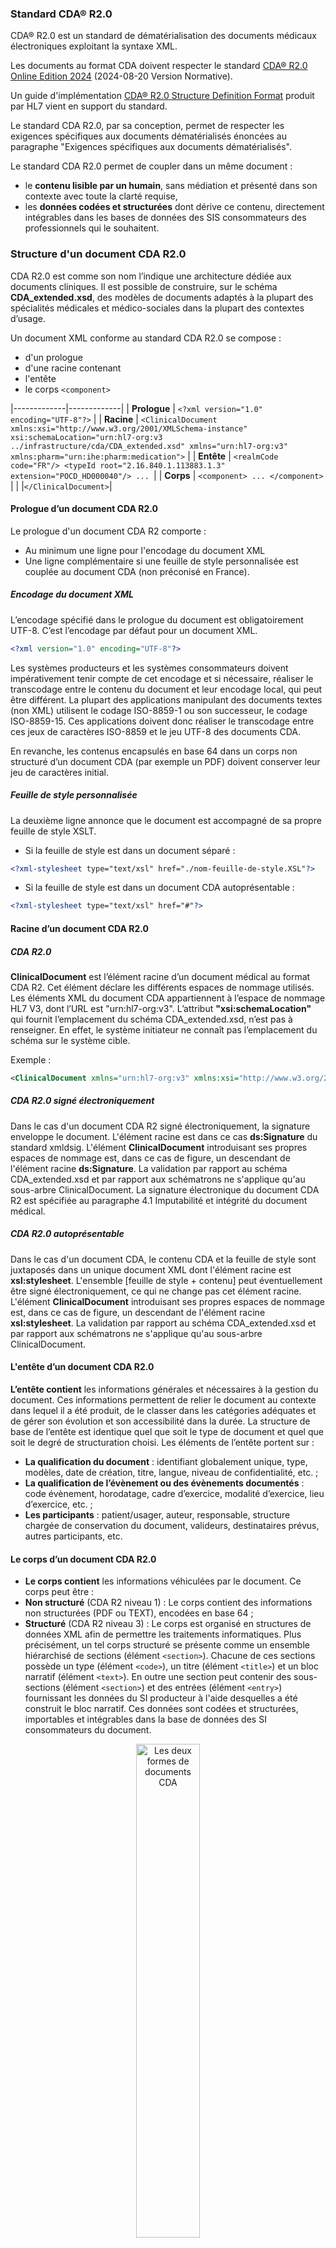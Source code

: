 ### Standard CDA® R2.0

CDA® R2.0 est un standard de dématérialisation des documents médicaux électroniques exploitant la syntaxe XML.

Les documents au format CDA doivent respecter le standard [CDA® R2.0 Online Edition 2024](https://hl7.org/cda/stds/online-navigation/index.html) (2024-08-20 Version Normative).

Un guide d'implémentation [CDA® R2.0 Structure Definition Format](https://hl7.org/cda/stds/core/2.0.0-sd/) produit par HL7 vient en support du standard.

Le standard CDA R2.0, par sa conception, permet de respecter les exigences spécifiques aux documents dématérialisés énoncées au paragraphe "Exigences spécifiques aux documents dématérialisés".

Le standard CDA R2.0 permet de coupler dans un même document :
* le **contenu lisible par un humain**, sans médiation et présenté dans son contexte avec toute la clarté requise,
* les **données codées et structurées** dont dérive ce contenu, directement intégrables dans les bases de données des SIS consommateurs des professionnels qui le souhaitent.

### Structure d'un document CDA R2.0
CDA R2.0 est comme son nom l’indique une architecture dédiée aux documents cliniques. Il est possible de construire, sur le schéma **CDA_extended.xsd**, des modèles de documents adaptés à la plupart des spécialités médicales et médico-sociales dans la plupart des contextes d’usage.

Un document XML conforme au standard CDA R2.0 se compose :
* d'un prologue
* d'une racine contenant
* l'entête
* le corps `<component>`

|-------------|-------------|
| **Prologue** | `<?xml version="1.0" encoding="UTF-8"?>` |
| **Racine**   | `<ClinicalDocument xmlns:xsi="http://www.w3.org/2001/XMLSchema-instance" xsi:schemaLocation="urn:hl7-org:v3 ../infrastructure/cda/CDA_extended.xsd" xmlns="urn:hl7-org:v3" xmlns:pharm="urn:ihe:pharm:medication">` |
| **Entête**   | `<realmCode code="FR"/> <typeId root="2.16.840.1.113883.1.3" extension="POCD_HD000040"/> ... `|
| **Corps**    | `<component> ... </component>` |
|              |`</ClinicalDocument>`|

#### Prologue d’un document CDA R2.0
Le prologue d'un document CDA R2 comporte :
* Au minimum une ligne pour l'encodage du document XML
* Une ligne complémentaire si une feuille de style personnalisée est couplée au document CDA (non préconisé en France).
##### Encodage du document XML
L’encodage spécifié dans le prologue du document est obligatoirement UTF-8. C’est l’encodage par défaut pour un document XML.
```xml
<?xml version="1.0" encoding="UTF-8"?>
```
Les systèmes producteurs et les systèmes consommateurs doivent impérativement tenir compte de cet encodage et si nécessaire, réaliser le transcodage entre le contenu du document et leur encodage local, qui peut être différent.
La plupart des applications manipulant des documents textes (non XML) utilisent le codage ISO-8859-1 ou son successeur, le codage ISO-8859-15. Ces applications doivent donc réaliser le transcodage entre ces jeux de caractères ISO-8859 et le jeu UTF-8 des documents CDA.

En revanche, les contenus encapsulés en base 64 dans un corps non structuré d’un document CDA (par exemple un PDF) doivent conserver leur jeu de caractères initial.
##### Feuille de style personnalisée
La deuxième ligne annonce que le document est accompagné de sa propre feuille de style XSLT.

* Si la feuille de style est dans un document séparé : 
```xml
<?xml-stylesheet type="text/xsl" href="./nom-feuille-de-style.XSL"?>
```
* Si la feuille de style est dans un document CDA autoprésentable : 
```xml 
<?xml-stylesheet type="text/xsl" href="#"?>
```
#### Racine d’un document CDA R2.0
##### CDA R2.0
**ClinicalDocument** est l’élément racine d’un document médical au format CDA R2. Cet élément déclare les différents espaces de nommage utilisés.
Les éléments XML du document CDA appartiennent à l’espace de nommage HL7 V3, dont l’URL est "urn:hl7-org:v3".
L’attribut **"xsi:schemaLocation"** qui fournit l’emplacement du schéma CDA_extended.xsd, n’est pas à renseigner. En effet, le système initiateur ne connaît pas l’emplacement du schéma sur le système cible.

Exemple : 
```xml
<ClinicalDocument xmlns="urn:hl7-org:v3" xmlns:xsi="http://www.w3.org/2001/XMLSchema-instance">
```
##### CDA R2.0 signé électroniquement
Dans le cas d'un document CDA R2 signé électroniquement, la signature enveloppe le document. L'élément racine est dans ce cas **ds:Signature** du standard xmldsig.
L'élément **ClinicalDocument** introduisant ses propres espaces de nommage est, dans ce cas de figure, un descendant de l'élément racine **ds:Signature**. La validation par rapport au schéma CDA_extended.xsd et par rapport aux schématrons ne s'applique qu'au sous-arbre ClinicalDocument.
La signature électronique du document CDA R2 est spécifiée au paragraphe 4.1 Imputabilité et intégrité du document médical.
##### CDA R2.0 autoprésentable
Dans le cas d'un document CDA, le contenu CDA et la feuille de style sont juxtaposés dans un unique document XML dont l'élément racine est **xsl:stylesheet**. 
L'ensemble [feuille de style + contenu] peut éventuellement être signé électroniquement, ce qui ne change pas cet élément racine.
L'élément **ClinicalDocument** introduisant ses propres espaces de nommage est, dans ce cas de figure, un descendant de l'élément racine **xsl:stylesheet**. La validation par rapport au schéma CDA_extended.xsd et par rapport aux schématrons ne s'applique qu'au sous-arbre ClinicalDocument.

#### L'entête d’un document CDA R2.0
**L’entête contient** les informations générales et nécessaires à la gestion du document. Ces informations permettent de relier le document au contexte dans lequel il a été produit, de le classer dans les catégories adéquates et de gérer son évolution et son accessibilité dans la durée. La structure de base de l’entête est identique quel que soit le type de document et quel que soit le degré de structuration choisi. Les éléments de l’entête portent sur :
* **La qualification du document** : identifiant globalement unique, type, modèles, date de création, titre, langue, niveau de confidentialité, etc. ;
* **La qualification de l’évènement ou des évènements documentés** : code évènement, horodatage, cadre d’exercice, modalité d’exercice, lieu d’exercice, etc. ;
* **Les participants** : patient/usager, auteur, responsable, structure chargée de conservation du document, valideurs, destinataires prévus, autres participants, etc.

#### Le corps d’un document CDA R2.0
* **Le corps contient** les informations véhiculées par le document. Ce corps peut être :
* **Non structuré** (CDA R2 niveau 1) : Le corps contient des informations non structurées (PDF ou TEXT), encodées en base 64 ;
* **Structuré** (CDA R2 niveau 3) : Le corps est organisé en structures de données XML afin de permettre les traitements informatiques. 
Plus précisément, un tel corps structuré se présente comme un ensemble hiérarchisé de sections (élément `<section>`). 
Chacune de ces sections possède un type (élément `<code>`), un titre (élément `<title>`) et un bloc narratif (élément `<text>`). 
En outre une section peut contenir des sous-sections (élément `<section>`) et des entrées (élément `<entry>`) fournissant les données du SI producteur à l'aide desquelles a été construit le bloc narratif. Ces données sont codées et structurées, importables et intégrables dans la base de données des SI consommateurs du document.

<div style="text-align: center;">
<img src="FormesDocumentsCDA.png"  alt="Les deux formes de documents CDA" style="width: 45%; display: block; margin: 0 auto;">
<p>Les deux formes de documents CDA</p>
<p></p>
</div>

##### Document à corps non structuré (CDA R2 niveau 1)
Un document à corps non structuré est produit lorsqu’il n’existe pas de modèle structuré spécifié dans le CI-SIS pour le type de document produit.

Les informations DOIVENT être au format PDF ou TEXT. Les images (format jpeg et tiff) doivent d'abord être transformées en PDF/A-1.

Les informations sont encodées en base 64 et encapsulées dans l’élément fils **nonXMLBody/text**, qui est obligatoire (cardinalités [1..1] et attribut nullFlavor interdit).

`ClinicalDocument/component/nonXMLBody/text` contient les deux attributs suivants obligatoirement présents et renseignés :
* mediaType - Valeurs possibles : "application/pdf" et "text/plain"
* representation – Valeur fixée à "B64".

Exemple :

```xml
<component>
	<nonXMLBody>
		<text mediaType="application/pdf" representation="B64">JVBERi0xLjUN… </text>
	</nonXMLBody>
</component>
```
Si le contenu médical est dans une langue différente du français, annoncé par l’entête du document `(ClinicalDocument/languageCode/@code=”fr-FR”)`, alors l’élément ClinicalDocument/component/nonXMLBody/languageCode doit être présent et doit préciser la langue utilisée dans le contenu encapsulé.

##### Document à corps structuré (CDA R2 niveau 3)
Un document à corps structuré DOIT être conforme à son modèle défini dans le volet de la couche Métier du CI-SIS qui précise les exigences syntaxiques (structure) et sémantiques (terminologies et jeux de valeurs pour coder les données) de ce document.

Les sections de 1er niveau sont dans l’élément fils **structuredBody**.

Exemple :

```xml
<component>
	<structuredBody>
		<!-- Section A -->
		<component>
			<section>
			…
			</section>
		<!-- Section B -->
		<component>
			<section>
			…
			</section>
		</component>
	</structuredBody>
</component>
```
###	Spécifications françaises des documents CDA R2.0
Les spécifications françaises des documents CDA définies dans le CI-SIS :
* s'appuient sur le standard CDA R2.0,
* s'appuient sur les profils internationaux IHE lorsqu'ils existent,
* portent les exigences complémentaires et spécifiques au contexte français.

#### Spécifications françaises de l'entête des documents CDA R2.0 (Structuration minimale)
Les spécifications françaises de l'entête d'un document CDA du CI-SIS sont conformes aux spécifications internationales des données de l’entête d’un document médical décrites dans le Profil IHE XDS-SD du domaine IHE IT Infrastructure (ITI).

Elles sont communes aux CDA R2 niveau 1 (corps non structuré) et aux CDA R2 niveau 3 (corps structuré).

Elles portent essentiellement sur :
* l'identification du patient, 
* l'identification des professionnels et des structures référencés dans le document,
* des sur-contraintes sur le format de l'identifiant du document pour le partage dans le DMP,
* des sur-contraintes sur les cardinalités des éléments de l'entête : par exemple pour améliorer la gestion des versions d'un même document les éléments setId et versionNumber sont obligatoires en France et facultatifs à l'international.
* les données utilisées dans les métadonnées pour le partage et l'échange.

#### Spécifications françaises des documents CDA R2.0 structurés (Volets de contenu de la couche Métier)
Les modèles de documents structurés français sont décrits dans des volets de contenu de la couche Métier. 

Ils précisent les contraintes spécifiques de l'entête (modèle du document, type de document, participants, etc…).

Ils définissent les sections et entrées à utiliser et les terminologies ou jeux de valeurs à utiliser pour les données codées.

Les volets structurés de la couche Métier, s'appuient sur les modèles de contenus (sections et d'entrées), communs à l'ensemble des documents.

#### Spécifications françaises des modèles de contenus (sections et entrées CDA)
La majorité des modèles de contenu (sections et entrées) sont issus des spécifications IHE : 
* IHE PCC dédié à la coordination des soins,
* IHE PaLM pour les examens biologiques et anatomo-pathologiques,
* IHE PHARM pour le médicament,
* IHE QRPH pour les données liées à la recherche clinique et à la santé publique.
Lorsqu’aucun modèle n’est identifié dans les spécifications IHE pour répondre à un besoin spécifique du contexte français, un modèle spécifique est alors créé pour le contexte français.

##### Structures des sections
Les sections sont les éléments qui composent le corps structuré d'un document CDA.

On distingue deux types de sections :
###### Les sections atomiques
Une section atomique ne contient pas de sous-section.

Une section atomique contient zéro, une ou plusieurs entrées.
###### Les sections composites
Une section composite est composée d’autres sections.

Une section composite ne comporte pas d’entrée, ni de bloc narratif (pas d’élément text) mais seulement une liste de sous-sections.
###### Structure générale d’une section
La structure générale d’une section est la suivante :

```xml
<component>
   <section>
   <!-- ① Déclaration(s) de conformité de la section (obligatoire) -->
   <templateId root="…"/>
   <!-- ② Identifiant unique de la section (optionnel) -->
     <id root=" " extension=" "/>
   <!-- ③ Code et libellé LOINC de la section (obligatoire) -->
     <code code=" " displayName="" codeSystem="2.16.840.1.113883.6.1" codeSystemName="LOINC"/>
   <!-- ④ Titre de la section -->
     <title>titre de la section</title>
   <!-- ⑤ Bloc narratif de la section destiné au lecteur (obligatoire) -->
     <text> Compte-rendu de consultation... </text>
   <!-- ⑥ Entrées de la section -->
     <entry>
       <templateId root="…"/>
          :
     </entry>
      :
   <!-- ⑦ Sous-sections de la section -->
     <component>
       <section>
         :
       </section>
     </component>
      :
   </section>
</component>
```
**<span style="color: green;">①</span> Déclaration(s) de conformité de la section**.

Une section comporte une ou plusieurs déclarations de conformité obligatoires, chacune se présentant sous la forme d’un élément templateId dont l’attribut root contient l’OID du modèle concerné.

**<span style="color: green;">②</span> Identifiant unique de la section (optionnel)**.

Dans un certain nombre de cas, un numéro unique d'identifiant, attaché à une section ou à une entrée, est requis. Cet élément est un UID attribué par l'application LPS. 

Il s'agit :

* Soit d'un OID et dans ce cas les attributs de l'élément <id> prennent les valeurs suivantes :

    →	root: OID du document

    →	extension: numéro d'identifiant de la section ou de l'entrée affecté par le LPS

Exemple **<id root="OID du document' extension='id attribué par le LPS/>**

* Soit d'un UUID dans le cas où ces éléments viendraient à manquer. Dans ce cas cet identifiant est affecté à l'attribut root et l'attribut extension sera omis.

Exemple **<id root=2BFB4077-C831-4C6E-8BBD-7368A6130182/>**

Cet identifiant unique peut être utilisé comme référence dans une entrée FR-reference-interne.

**<span style="color: green;">⑤</span> Bloc narratif de la section**

Le bloc narratif est obligatoire dans les sections atomiques.

Ce bloc narratif contient le texte destiné au lecteur. Il a valeur de référence légale.

La mise en forme du bloc narratif (contraintes de présentation) n’est pas spécifiée dans le présent volet. Ces contraintes de présentation sont, le cas échéant, précisées par les volets de contenus métiers.

**<span style="color: green;">⑥</span> Entrée(s) de la section lorsque la section n’est pas de type narratif pur**. 

Chaque entrée contient les données codées destinées au SIS consommateur.

Chaque entrée se conforme à un modèle dont l’OID est cité dans l’élément ⑥ templateId de l’entrée.

**<span style="color: green;">⑦</span> Sous-sections**

Une section composite peut contenir un certain nombre d’autres sections.

##### Description des personnes et des structures dans les sections et entrées

La norme CDA permet d’indiquer de façon optionnelle la participation d’acteurs au niveau des sections et des entrées d’un document CDA structuré. Dans ce cas, ils remplacent les acteurs décrits au niveau supérieur.

Chaque entrée d'un document CDA peut avoir un (ou des) acteur(s). Si l'entrée ne contient pas d’acteur, les acteurs de l’entrée sont ceux indiqués dans la section. Si la section ne contient pas d’acteur, les acteurs de la section (et de l’entrée) sont les acteurs du document. C’est le principe de propagation du contexte, qui est une caractéristique du RIM HL7, et qui part du document vers les sections, sous-sections, entrées et sous-entrées emboitées.

**Acteurs possibles dans les sections** :

| Acteur      | Card.  | Description |
|------------|--------|-------------|
| author | [0..*] | Un élément `<author>` dans une section permet de décrire la participation d’un auteur (PS, dispositif, patient) à l’élaboration des données de la section. Les auteurs indiqués dans une section CDA remplacent les auteurs indiqués dans l'entête CDA. |
| informant | [0..*] | Un élément `<informant>` dans une section permet de décrire un PS, un ES, le patient lui-même ou une autre personne non PS ayant fourni des informations concernant les données de la section (rôle d’informateur). Les informateurs indiqués dans une section CDA remplacent les informateurs indiqués dans l'entête CDA. |

**Acteurs possibles dans les entrées** :

| Balise      | Card.  | Description |
|------------|--------|-------------|
| performer  | [0..*] | Un élément `<performer>` dans une entrée permet de décrire la personne ayant exécuté l’acte décrit par l’entrée. Les exécutants indiqués dans une entrée CDA remplacent les exécutants indiqués dans la section CDA ou propagés de l'entête CDA. L’exécutant n’est pas toujours le participant principal responsable de l’acte. *Par exemple, un interne en chirurgie est un exécutant qui opère sous la supervision du chirurgien responsable de l’acte.* |
| author     | [0..*] | Un élément `<author>` dans une entrée permet de décrire la participation d’un auteur (PS, dispositif, patient) à l’élaboration des données de l’entrée. Les auteurs indiqués dans une entrée CDA remplacent les auteurs indiqués dans la section CDA ou propagés de l'entête CDA. |
| informant  | [0..*] | Un élément `<informant>` dans une entrée permet de décrire un PS, un ES, le patient lui-même ou une autre personne non PS ayant fourni des informations concernant les données de l’entrée (rôle d’informateur). Les informateurs indiqués dans une entrée CDA remplacent les informateurs indiqués dans la section CDA ou propagés de l'entête CDA. |
| participant | [0..*] | Un élément `<participant>` dans une entrée permet de décrire un **PS** ou un **ES** impliqué dans l’acte décrit par l’entrée et dont le rôle n’a pas été mentionné ailleurs (dans la section ou dans l’entête). Le participant peut être attribué à une entrée du CDA et se propage aux entrées imbriquées. |

La structure des éléments `<author>`, `<informant>` et `<participant>` est la même dans l'entête et dans le corps d’un document CDA.

La structure de l’élément `<performer>` utilisé dans l'entête est différente de la structure de l'élément `<performer>` utilisé dans le corps d’un document CDA.

##### Éléments narratifs référencés dans les entrées
Les règles de syntaxe de CDA permettent, pour une section donnée, de présenter l'information médicale sous un format texte et de l’accompagner, ou pas, de la même information codée.

La codification des données permet une meilleure intégration et exploitation de ces données médicales par les autres systèmes d'information consommateurs.
###### Référencement d'une information codée

CDA permet de référencer des éléments du bloc narratif d'une section à partir des entrées de cette section.

Ce référencement se fait :

* Dans le bloc narratif :
    - La balise `<content>`, élément optionnel du bloc narratif de la section, permet de délimiter la zone de texte à référencer. 
    - L'attribut ID de l'élément `<content>` est affecté d'un index de valeur unique dans le document, qui permet le référencement de la zone balisée.

* Dans l’entry : Le composant `<originalText/reference>` permet de référencer explicitement la zone du bloc narratif référencée par `<content>` en pointant sur la valeur de l'index ID associé.

<div style="text-align: center;">
<img src="ExempleRéférencementElémentCodé.png" alt="Exemple de référencement d'une zone de texte à partir d'un élément codé" style="width: 45%; display: block; margin: 0 auto;">
<p>Exemple de référencement d'une zone de texte à partir d'un élément codé</p>
<p></p>
</div>

###### Référencement d'une information non codée

Dans certains cas, pour les entrées codées, si le code d'une donnée n'est pas disponible, l'information peut être portée par la partie narrative (élément `<text>`) et l'entrée codée portera une référence vers la partie narrative.

Par exemple : dans l'entrée FR-Probleme, où l'élément `<value>` attend un élément codé :
* L'attribut de l'élément `<value>` relatif au type de donnée restera xsi:type='CD',
* Les attributs de l'élément `<value>` relatifs au codage de la donnée code, displayName, codeSystem, codeSystemName ne seront pas présents,
* Un élément `<originalText>` `<reference>` indiquera la référence de l'information dans la partie narrative (élément `<text>`) comme décrit ci-dessus.

<div style="text-align: center;">
<img src="ExempleRéférencementElémentNonCodé.png" alt="Exemple de référencement d'une zone de texte à partir d'un élément non codé" style="width: 45%; display: block; margin: 0 auto;">
<p>Exemple de référencement d'une zone de texte à partir d'un élément non codé</p>
<p></p>
</div>

##### L’entryRelationship : relation entre 2 éléments

entryRelationship est un élément qui met en relation deux éléments de type Clinical statements (act, observation, procedure, etc.).
La nature de cette relation est définie par deux attributs, typeCode et inversionInd :

* typeCode indique en quoi consiste cette relation
* inversionInd permet d’inverser cette relation.

On considère que l’élément SOURCE est l'élément contenant la relation entryRelationship et l’élément TARGET est l'élément contenu dans l’entryRelationship :

<div style="text-align: center;">
<img src="EntryRelationshipRelationEntre2Eléments.png" alt="EntryRelationship : Relation entre 2 éléments" style="width: 45%; display: block; margin: 0 auto;">
</div>

###### L’attribut typeCode d’un entryRelationship
Les valeurs utilisées pour caractériser un élément `entryRelationship` avec l'attribut `typeCode` sont :

|-------|----------------------------------------------|
| XRCPT | SOURCE résume TARGET                        |
| COMP  | TARGET est un composant de SOURCE          |
| RSON  | TARGET est la raison de SOURCE            |
| SPRT  | SOURCE est étayée par TARGET               |
| CAUS  | SOURCE cause l'observation de TARGET       |
| GEVL  | L’observation de SOURCE évalue le but de TARGET |
| MFST  | SOURCE est la manifestation de TARGET      |
| REFR  | SOURCE se réfère à TARGET                  |
| SAS   | SOURCE débute après TARGET                 |
| SUBJ  | TARGET est le sujet de SOURCE             |

###### L’attribut inversionInd d’un entryRelationship
L'attribut `inversionInd` (valeur booléenne) permet d’inverser la relation décrite par `typeCode`. Si l’on omet l’attribut `inversionInd`, alors on considère que `inversionInd="false"` (valeur par défaut).
Exemples :
* si `typeCode="RSON"` et `inversionInd="false"", alors TARGET est la raison de SOURCE.
* si `typeCode="RSON"` et `inversionInd="true"`, alors SOURCE est la raison de TARGET.

##### nullFlavor
Lorsqu’une donnée est obligatoire mais que l’on ne connaît pas la valeur de cette donnée lors de l’élaboration du document, il est possible d’utiliser un attribut `nullFlavor` qui permet d'indiquer la raison pour laquelle la valeur ne peut être fournie.
Par exemple, la date de début d’un problème est obligatoire (cardinalité [1..1]) mais le médecin ne la connait pas au moment de la rédaction du document. Dans ce cas, on peut utiliser un nullFlavor :
`<low nullFlavor='UNK'>`
Dans certains cas, l'utilisation de la valeur nullFlavor n’est pas autorisée pour obliger à fournir une valeur ayant une signification précise dans le contexte. Dans ce cas, les spécifications doivent préciser que l’utilisation du nullFLavor est interdite.

L’utilisation d’un nullFlavor n’est bien sûr utile que pour un élément obligatoire. Pour un élément facultatif, si la valeur n’est pas connue, il vaut mieux ne pas mettre l’élément.

Les valeurs les plus courantes pour nullFlavor sont les suivantes :

| **Code** | **Libellé** | **Définition** |
|----------|------------|----------------|
| NI   | pas d’information | Valeur absente sans autre information. |
| OTH  | autre valeur | Valeur existante, mais non prévue dans la liste proposée pour le codage de l’élément. |
| NINF | borne inférieure infinie | Borne inférieure infinie (pour des valeurs numériques PQ ou REAL). |
| PINF | borne supérieure infinie | Borne supérieure infinie (pour des valeurs numériques PQ ou REAL). |
| MSK  | valeur masquée | Valeur masquée. |
| NA   | pas de valeur applicable | Pas de valeur applicable dans ce contexte (par exemple, dernière période menstruelle pour un homme). |
| UNK  | valeur inconnue | Valeur inconnue. |
| ASKU | demandé mais valeur inconnue | Demandé mais valeur inconnue (par exemple, information demandée au patient mais il ne savait pas). |
| NAV  | valeur temporairement indisponible | Valeur temporairement indisponible. |
| NASK | non demandé | Information non demandée. |
| TRC  | trace non quantifiable | Quantité présente à l’état de trace non quantifiable (pour des valeurs de type PQ ou REAL). |

### Conformité d'un document CDA R2.0

Les documents au format CDA R2.0 définis dans le CI-SIS sont des documents XML qui doivent être conformes :
* au schéma **CDA_extended.xsd**
* aux exigences françaises de l'entête
* aux exigences d'un modèle spécifique défini dans un volet du CI-SIS (pour les documents structurés)

#### Conformité de la structure CDA R2.0 par rapport au schéma CDA_extended.xsd

Les documents au format CDA R2.0 définis dans le CI-SIS doivent être valides par rapport au schéma **CDA_extended.xsd** qui regroupe le schéma CDA.xsd (partie intégrante de la spécification CDA R2.0) et les extensions internationales produites pour des domaines particuliers (ihelab.xsd, SDTC.xsd, POCD_MT000040_extended_pharmacy.xsd et DICOM.xsd).

#### Conformité aux exigences françaises de l'entête

Les documents au format CDA R2.0 définis dans le CI-SIS doivent être conformes aux exigences françaises de l'entête (Structuration minimale). Ces spécifications sont communes à l'ensemble des documents CDA produits en France.

#### Conformité à un modèle de document spécifique défini dans le CI-SIS

Un document CDA R2.0 de niveau 3 (structuré) dont le modèle est défini dans le CI-SIS doit être conforme aux spécifications syntaxiques et sémantiques de ce modèle (Volet de contenus de la couche Métier) : 
* Les spécifications syntaxiques précisent la structure du document et des éléments XML qui le composent et la cardinalité de chacun des éléments (nombre d’occurrences exigées ou autorisées).
* Les spécifications sémantiques précisent le vocabulaire à utiliser : soit une terminologie complète, soit un jeu de valeurs (liste finie de valeurs issues d’une ou plusieurs terminologies).

#### Convention sur le traitement des éléments hors modèle

Une application productrice est autorisée à ajouter dans l’en-tête et dans le corps d’un document qu’elle produit des éléments non prévus dans le modèle dont se réclame le document, à condition que ces éléments restent conformes au standard CDA R2.0.

Une application consommatrice de document n’est pas tenue de traiter les éléments non définis dans le modèle, et dans le cas où elle ne les comprend pas, elle doit les ignorer.

En d’autres termes, ce n’est pas une erreur de mettre dans un document plus d’éléments que n’en spécifie le modèle ; en revanche c’est une erreur de rejeter un tel document.

Cette convention préserve la capacité aux implémentations d’apporter de la valeur ajoutée par rapport aux modèles.

Elle protège en outre la compatibilité ascendante, en permettant que des versions ultérieures d’un modèle apportant des éléments nouveaux, restent compatibles avec des implémentations qui ne connaîtraient qu’une version plus ancienne du modèle.

Cette convention est identique à celle définie par les **cadres techniques IHE** spécifiant des modèles de contenus. Elle est énoncée dans la section 2.3.1 du volume 2 du [cadre technique IHE PCC](https://www.ihe.net/resources/technical_frameworks/#pcc).

#### Vérification de la conformité d'un document CDA R2.0

L'ANS met à disposition des outils permettant de vérifier la conformité des documents CDA R2.0.

##### L'outil testContenuCDA

L'outil testContenuCDA à télécharger sur [https://github.com/ansforge/TestContenuCDA-3-0/](https://github.com/ansforge/TestContenuCDA-3-0/).

Il permet de vérifier **en local** la conformité d'un document CDA R2.0 aux spécifications françaises du CI-SIS.

##### L'espace de tests

L’espace de test est composé de deux outils :
* **EVSClient**, qui permet de vérifier la conformité : des documents CDA et FHIR, des archives IHE_XDM.ZIP utilisées pour les échanges, des ressources FHIR…
* **Gazelle Test Management**, qui permet de tester des scénarios complets avec plusieurs interactions d’échanges de données.

Ces outils sont accessibles **en ligne** sur le site [https://interop.esante.gouv.fr/](https://interop.esante.gouv.fr/) et notamment utilisés lors des Projectathons organisés par l’ANS pour les éditeurs.

Attention : l'espace de tests ne doit pas être utilisé pour vérifier la conformité de documents de production (produits pour un patient réel).

##### Les schématrons

La vérification de la conformité d'un document CDA R2.0 se fait à l'aide de schématrons.

Les outils testContenuCDA et EVS Client permette de :
1. Sélectionner le document CDA à vérifier,
2. Sélectionner le schématron à utiliser pour la vérification.

**Pour vérifier la conformité d'un document CDA R2.0 de niveau 1** (corps non structuré), il faut utiliser le schématron "Structuration minimale".

Ce schématron peut aussi être utilisé pour vérifier l'entête des documents CDA R2.0 de niveau 3 (à corps structuré).

**Pour vérifier la conformité d'un document CDA R2.0 de niveau 3** (à corps structuré), il faut utiliser le schématron " spécifique au modèle du document. 

Par exemple : le schématron IPS-FR_2024.

### Visualisation d'un document CDA R2.0

Les documents au format standard CDA R2.0 sont visualisables au travers de l’IHM des logiciels de professionnels des secteurs sanitaire et médico-social ou des logiciels pour les patients.

Si le producteur du document CDA souhaite qu'une présentation spécifique soir respectée lors de la visualisation de son document, il peut **intégrer une copie PDF du document dans le document CDA**.

Le couplage d'une feuille de style personnalisée fournie par le producteur du document CDA est abandonné au profit de l'intégration d'une copie PDF dans le CDA. Cette solution de couplage d'une feuille de style personnalisée n'est donc pas présentée dans ce guide d'implémentation.

#### Document CDA contenant une copie PDF du document

Certains documents CDA R2 N3 peuvent contenir une section spécifique FR-Document-PDF-copie <span style="color: green;">(1.2.250.1.213.1.1.2.243)</span> contenant une copie PDF du document.

Cette solution est utilisée pour permettre de toujours avoir une copie ayant la même mise en forme que le document remis au patient. Cette solution est notamment préconisée pour les CR d'examens de biologie médicale et les Prescriptions.

Dans ce cas, les systèmes consommateurs doivent en priorité afficher le document PDF contenu dans cette section FR-Document-PDF-copie <span style="color: green;">(1.2.250.1.213.1.1.2.243)</span>.

A la demande de l'utilisateur, le système consommateur doit permettre de consulter le document CDA R2 N3 (voir paragraphe suivant "Visualisation avec une feuille de style (Transformation XSLT)").

#### Visualisation avec une feuille de style (Transformation XSLT)

Le système consommateur (logiciel métier, interfaces web des SIS) porte la responsabilité d’offrir un rendu correct pour la visualisation des documents de santé : visualisation de l’entête CDA et des parties narratives du corps du document.
Un document CDA étant un document XML, la présentation visuelle de ce document DOIT être pilotée par une feuille de style XSLT.
Le système consommateur est libre d'utiliser sa propre feuille de style ou la feuille de style **CDA-FO.xsl** publiée à titre d'exemple dans **testContenuCDA**.

### Impression des documents CDA R2.0

Si le document CDA contient une copie PDF du document, c'est le PDF qui DOIT être imprimé.

Sinon, l’impression du document au format CDA DOIT être réalisée par la transformation du document CDA en html (par la feuille de style XSLT) puis la transformation du fichier html obtenu en PDF/A-1.